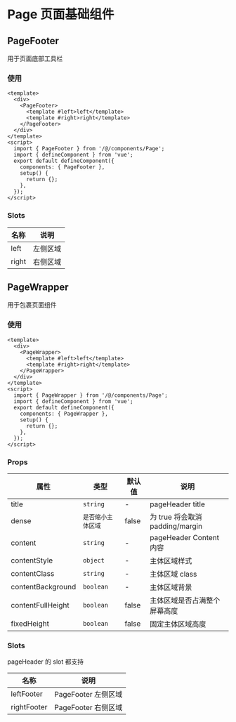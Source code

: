 # Page 页面基础组件

## PageFooter

用于页面底部工具栏

### 使用

```vue
<template>
  <div>
    <PageFooter>
      <template #left>left</template>
      <template #right>right</template>
    </PageFooter>
  </div>
</template>
<script>
  import { PageFooter } from '/@/components/Page';
  import { defineComponent } from 'vue';
  export default defineComponent({
    components: { PageFooter },
    setup() {
      return {};
    },
  });
</script>
```

### Slots

| 名称  | 说明     |
| ----- | -------- |
| left  | 左侧区域 |
| right | 右侧区域 |

## PageWrapper

用于包裹页面组件

### 使用

```vue
<template>
  <div>
    <PageWrapper>
      <template #left>left</template>
      <template #right>right</template>
    </PageWrapper>
  </div>
</template>
<script>
  import { PageWrapper } from '/@/components/Page';
  import { defineComponent } from 'vue';
  export default defineComponent({
    components: { PageWrapper },
    setup() {
      return {};
    },
  });
</script>
```

### Props

| 属性              | 类型               | 默认值 | 说明                            |
| ----------------- | ------------------ | ------ | ------------------------------- |
| title             | `string`           | -      | pageHeader title                |
| dense             | `是否缩小主体区域` | false  | 为 true 将会取消 padding/margin |
| content           | `string`           | -      | pageHeader Content 内容         |
| contentStyle      | `object`           | -      | 主体区域样式                    |
| contentClass      | `string`           | -      | 主体区域 class                  |
| contentBackground | `boolean`          | -      | 主体区域背景                    |
| contentFullHeight | `boolean`          | false  | 主体区域是否占满整个屏幕高度    |
| fixedHeight       | `boolean`          | false  | 固定主体区域高度                |

### Slots

pageHeader 的 slot 都支持

| 名称        | 说明                |
| ----------- | ------------------- |
| leftFooter  | PageFooter 左侧区域 |
| rightFooter | PageFooter 右侧区域 |
